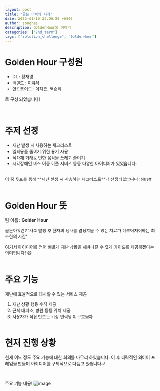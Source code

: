 ```yaml
---
layout: post
title: "골든 아워의 시작"
date: 2023-01-16 23:59:59 +0900
author: songhee
description: GoldenHour의 이야기
categories: ["2nd_term"]
tags: ["solution_challenge", "GoldenHour"]
---
```


# Golden Hour 구성원
- DL : 황재영
- 백엔드 : 이유석
- 안드로이드 : 이하은, 백송희

로 구성 되었습니다!    
<br><br>

# 주제 선정
- 재난 발생 시 사용하는 체크리스트
- 일회용품 줄이기 위한 용기 사용
- 식자재 거래로 인한 음식물 쓰레기 줄이기
- 시각장애인 버스 이동 어플 서비스
등등 다양한 아이디어가 있었습니다.   
<br>
이 중 투표를 통해 **재난 발생 시 사용하는 체크리스트**가 선정되었습니다 :blush:   
<br><br>

# Golden Hour 뜻
팀 이름 : **Golden Hour**

골든아워란?
'사고 발생 후 환자의 생사를 결정지을 수 있는 치료가 이루어져야하는 최소한의 시간'

여기서 아이디어를 얻어 빠르게 재난 상황을 헤쳐나갈 수 있게 가이드를 제공하겠다는 의미입니다! :smile:
<br><br>

# 주요 기능
재난에 효율적으로 대처할 수 있는 서비스 제공
1. 재난 상황 행동 수칙 제공
2. 근처 대피소, 병원 등등 위치 제공
3. 사용자가 직접 만드는 비상 연락망 & 구호물자
<br><br>

# 현재 진행 상황
현재 어느 정도 주요 기능에 대한 회의를 마무리 하였습니다.
이 후 대략적인 와이어 프레임을 만들며 아이디어를 구체적으로 다듬고 있습니다~!

<br>

주요 기능 내용!
![image](https://i.ibb.co/0DBhKN1/image.jpg)